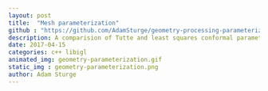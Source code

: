 ```yaml
---
layout: post
title:  "Mesh parameterization"
github : "https://github.com/AdamSturge/geometry-processing-parameterization"
description: A comparision of Tutte and least squares conformal parameterizations of a triangle mesh
date: 2017-04-15
categories: c++ libigl
animated_img: geometry-parameterization.gif
static_img : geometry-parameterization.png
author: Adam Sturge
---
```


